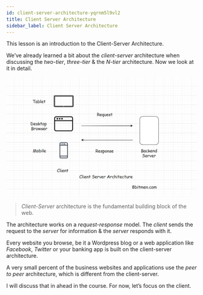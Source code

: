 ```yaml
---
id: client-server-architecture-yqrnm5l9vl2
title: Client Server Architecture
sidebar_label: Client Server Architecture
---
```


<div class="PageSummary__TopLeft-sc-19qsvz4-36 fwauBw"><p class="PageSummary__Description-sc-19qsvz4-13 cPWwbw">This lesson is an introduction to the Client-Server Architecture.</p></div><div class="styles__ViewerComponentViewStyled-sc-1xosrua-0 cvzEyH"><div><div><div><div><div class=""><div class=""><div class="markdown-container-div"><div class="markdownViewer Markdown__Viewer-sc-7qtuee-1 zJKNA" role="none"><p data-id="0dcf69c92b72fa80a27e06efaa93707b">We’ve already learned a bit about the <em>client-server</em> architecture when discussing the <em>two-tier</em>, <em>three-tier</em> &amp; the <em>N-tier</em> architecture. Now we look at it in detail.</p>
<p data-id="d41d8cd98f00b204e9800998ecf8427e"><img src="assets/api_collection_6064040858091520_6411938009448448_page_5752806893944832_image_5862044756606976.jpeg" alt=""></p>
<blockquote data-id="0b94d2ae41d71c8c7ff81cee24e5d35c">
<p><em>Client-Server</em> architecture is the fundamental building block of the web.</p>
</blockquote>
<p data-id="95e794254a6dc580464808ab5c61e1e0">The architecture works on a <em>request-response</em> model. The <em>client</em> sends the request to the <em>server</em> for information &amp; the <em>server</em> responds with it.</p>
<p data-id="110a8f0badec04a430df6c4fb8270863">Every website you browse, be it a Wordpress blog or a web application like <em>Facebook</em>, <em>Twitter</em> or your banking app is built on the client-server architecture.</p>
<p data-id="025080d716f4069f14dae113881a1439">A very small percent of the business websites and applications use the <em>peer to peer</em> architecture, which is different from the client-server.</p>
<p data-id="b84281f9886c5eb669260a80fb9bedbe">I will discuss that in ahead in the course. For now, let’s focus on the client.</p>
</div></div></div></div></div></div></div></div></div>